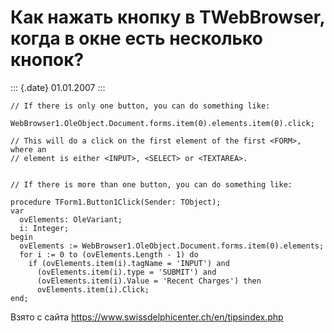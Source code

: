 Как нажать кнопку в TWebBrowser, когда в окне есть несколько кнопок?
====================================================================

::: {.date}
01.01.2007
:::

    // If there is only one button, you can do something like: 
     
    WebBrowser1.OleObject.Document.forms.item(0).elements.item(0).click; 
     
    // This will do a click on the first element of the first <FORM>, where an 
    // element is either <INPUT>, <SELECT> or <TEXTAREA>. 
     
     
    // If there is more than one button, you can do something like: 
     
    procedure TForm1.Button1Click(Sender: TObject); 
    var  
      ovElements: OleVariant;  
      i: Integer;  
    begin  
      ovElements := WebBrowser1.OleObject.Document.forms.item(0).elements;  
      for i := 0 to (ovElements.Length - 1) do 
        if (ovElements.item(i).tagName = 'INPUT') and 
          (ovElements.item(i).type = 'SUBMIT') and 
          (ovElements.item(i).Value = 'Recent Charges') then 
          ovElements.item(i).Click;  
    end; 

Взято с сайта <https://www.swissdelphicenter.ch/en/tipsindex.php>
